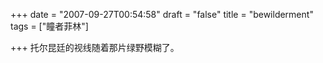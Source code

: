+++
date = "2007-09-27T00:54:58"
draft = "false"
title = "bewilderment"
tags = ["瞳者菲林"]

+++
托尔昆廷的视线随着那片绿野模糊了。
